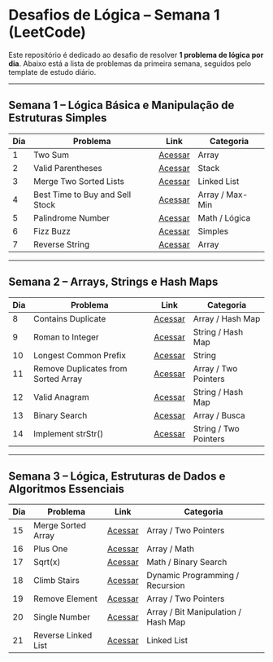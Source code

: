 # Desafios de Lógica – Semana 1 (LeetCode)

Este repositório é dedicado ao desafio de resolver **1 problema de lógica por dia**. Abaixo está a lista de problemas da primeira semana, seguidos pelo template de estudo diário.

---

## Semana 1 – Lógica Básica e Manipulação de Estruturas Simples

| Dia | Problema | Link | Categoria |
|-----|----------|------|-----------|
| 1 | Two Sum | [Acessar](https://leetcode.com/problems/two-sum/) | Array |
| 2 | Valid Parentheses | [Acessar](https://leetcode.com/problems/valid-parentheses/) | Stack |
| 3 | Merge Two Sorted Lists | [Acessar](https://leetcode.com/problems/merge-two-sorted-lists/) | Linked List |
| 4 | Best Time to Buy and Sell Stock | [Acessar](https://leetcode.com/problems/best-time-to-buy-and-sell-stock/) | Array / Max-Min |
| 5 | Palindrome Number | [Acessar](https://leetcode.com/problems/palindrome-number/) | Math / Lógica |
| 6 | Fizz Buzz | [Acessar](https://leetcode.com/problems/fizz-buzz/) | Simples |
| 7 | Reverse String | [Acessar](https://leetcode.com/problems/reverse-string/) | Array |

---

## Semana 2 – Arrays, Strings e Hash Maps

| Dia | Problema | Link | Categoria |
|-----|----------|------|-----------|
| 8 | Contains Duplicate | [Acessar](https://leetcode.com/problems/contains-duplicate/) | Array / Hash Map |
| 9 | Roman to Integer | [Acessar](https://leetcode.com/problems/roman-to-integer/) | String / Hash Map |
| 10 | Longest Common Prefix | [Acessar](https://leetcode.com/problems/longest-common-prefix/) | String |
| 11 | Remove Duplicates from Sorted Array | [Acessar](https://leetcode.com/problems/remove-duplicates-from-sorted-array/) | Array / Two Pointers |
| 12 | Valid Anagram | [Acessar](https://leetcode.com/problems/valid-anagram/) | String / Hash Map |
| 13 | Binary Search | [Acessar](https://leetcode.com/problems/binary-search/) | Array / Busca |
| 14 | Implement strStr() | [Acessar](https://leetcode.com/problems/implement-strstr/) | String / Two Pointers |


---

## Semana 3 – Lógica, Estruturas de Dados e Algoritmos Essenciais

| Dia | Problema | Link | Categoria |
|-----|----------|------|-----------|
| 15 | Merge Sorted Array | [Acessar](https://leetcode.com/problems/merge-sorted-array/) | Array / Two Pointers |
| 16 | Plus One | [Acessar](https://leetcode.com/problems/plus-one/) | Array / Math |
| 17 | Sqrt(x) | [Acessar](https://leetcode.com/problems/sqrtx/) | Math / Binary Search |
| 18 | Climb Stairs | [Acessar](https://leetcode.com/problems/climb-stairs/) | Dynamic Programming / Recursion |
| 19 | Remove Element | [Acessar](https://leetcode.com/problems/remove-element/) | Array / Two Pointers |
| 20 | Single Number | [Acessar](https://leetcode.com/problems/single-number/) | Array / Bit Manipulation / Hash Map |
| 21 | Reverse Linked List | [Acessar](https://leetcode.com/problems/reverse-linked-list/) | Linked List |